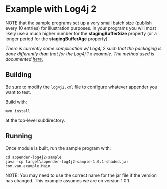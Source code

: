# Example with Log4j 2

NOTE that the sample programs set up a very small batch size (publish every 10 entries) for illustration purposes. 
In your programs you will most likely use a much higher number for the **stagingBufferSize** property (or a longer 
period  for the **stagingBufferAge** property).

_There is currently some complication w/ Log4j 2 such that the packaging is done differently than 
that for the Log4j 1.x example. The method used is documented [here.](https://stackoverflow.com/questions/34945438/log4j2-configuration-not-found-when-running-standalone-application-builded-by-sh/34946780)_


## Building
Be sure to modify the `log4j2.xml` file to configure whatever appender you want to test.

Build with:
```
mvn install
```
at the top-level subdirectory.

## Running
Once module is built, run the sample program with:

```
cd appender-log4j2-sample
java -cp target\appender-log4j2-sample-1.0.1-shaded.jar com.van.example.Main
```

NOTE: You may need to use the correct name for the jar file if the version has changed. This example assumes we are on
version 1.0.1.
